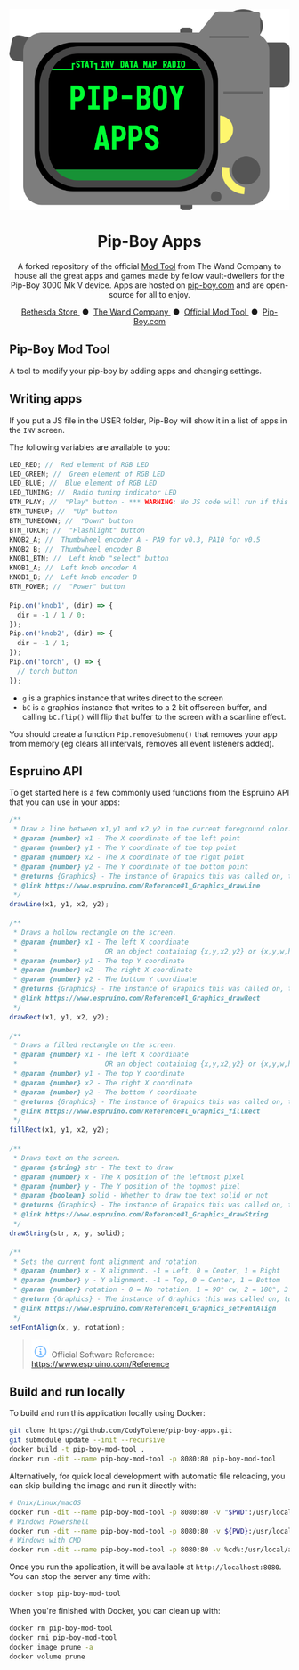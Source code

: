 <div align="center">
  <img align="center" src=".github/images/logo.png" />
  <h1 align="center">Pip-Boy Apps</h1>
  <p align="center">
    A forked repository of the official <a href="https://github.com/thewandcompany/pip-boy" target="_blank">Mod Tool</a> from The Wand Company to house all the great apps and games made by fellow vault-dwellers for the Pip-Boy 3000 Mk V device. Apps are hosted on <a href="https://pip-boy.com/" target="_blank">pip-boy.com</a> and are open-source for all to enjoy.
  </p>
  <p align="center">
    <a href="https://gear.bethesda.net/products/fallout-series-pip-boy-die-cast-replica" target="_blank">
      Bethesda Store
    </a>&nbsp;&#9679;&nbsp;
    <a href="https://www.thewandcompany.com/pip-boy/upgrade/">
      The Wand Company
    </a>&nbsp;&#9679;&nbsp;
    <a href="https://github.com/thewandcompany/pip-boy" target="_blank">
      Official Mod Tool
    </a>&nbsp;&#9679;&nbsp;
    <a href="https://pip-boy.com" target="_blank">
      Pip-Boy.com
    </a>
  </p>
</div>

## Pip-Boy Mod Tool

A tool to modify your pip-boy by adding apps and changing settings.

## Writing apps

If you put a JS file in the USER folder, Pip-Boy will show it in a list of apps
in the `INV` screen.

The following variables are available to you:

```js
LED_RED; //  Red element of RGB LED
LED_GREEN; //  Green element of RGB LED
LED_BLUE; //  Blue element of RGB LED
LED_TUNING; //  Radio tuning indicator LED
BTN_PLAY; //  "Play" button - *** WARNING: No JS code will run if this button is held down during boot! ***
BTN_TUNEUP; //  "Up" button
BTN_TUNEDOWN; //  "Down" button
BTN_TORCH; //  "Flashlight" button
KNOB2_A; //  Thumbwheel encoder A - PA9 for v0.3, PA10 for v0.5
KNOB2_B; //  Thumbwheel encoder B
KNOB1_BTN; //  Left knob "select" button
KNOB1_A; //  Left knob encoder A
KNOB1_B; //  Left knob encoder B
BTN_POWER; //  "Power" button

Pip.on('knob1', (dir) => {
  dir = -1 / 1 / 0;
});
Pip.on('knob2', (dir) => {
  dir = -1 / 1;
});
Pip.on('torch', () => {
  // torch button
});
```

- `g` is a graphics instance that writes direct to the screen
- `bC` is a graphics instance that writes to a 2 bit offscreen buffer, and
  calling `bC.flip()` will flip that buffer to the screen with a scanline
  effect.

You should create a function `Pip.removeSubmenu()` that removes your app from
memory (eg clears all intervals, removes all event listeners added).

## Espruino API

To get started here is a few commonly used functions from the Espruino API that
you can use in your apps:

```js
/**
 * Draw a line between x1,y1 and x2,y2 in the current foreground color.
 * @param {number} x1 - The X coordinate of the left point
 * @param {number} y1 - The Y coordinate of the top point
 * @param {number} x2 - The X coordinate of the right point
 * @param {number} y2 - The Y coordinate of the bottom point
 * @returns {Graphics} - The instance of Graphics this was called on, to allow call chaining
 * @link https://www.espruino.com/Reference#l_Graphics_drawLine
 */
drawLine(x1, y1, x2, y2);

/**
 * Draws a hollow rectangle on the screen.
 * @param {number} x1 - The left X coordinate
 *                      OR an object containing {x,y,x2,y2} or {x,y,w,h}
 * @param {number} y1 - The top Y coordinate
 * @param {number} x2 - The right X coordinate
 * @param {number} y2 - The bottom Y coordinate
 * @returns {Graphics} - The instance of Graphics this was called on, to allow call chaining
 * @link https://www.espruino.com/Reference#l_Graphics_drawRect
 */
drawRect(x1, y1, x2, y2);

/**
 * Draws a filled rectangle on the screen.
 * @param {number} x1 - The left X coordinate
 *                      OR an object containing {x,y,x2,y2} or {x,y,w,h}
 * @param {number} y1 - The top Y coordinate
 * @param {number} x2 - The right X coordinate
 * @param {number} y2 - The bottom Y coordinate
 * @returns {Graphics} - The instance of Graphics this was called on, to allow call chaining
 * @link https://www.espruino.com/Reference#l_Graphics_fillRect
 */
fillRect(x1, y1, x2, y2);

/**
 * Draws text on the screen.
 * @param {string} str - The text to draw
 * @param {number} x - The X position of the leftmost pixel
 * @param {number} y - The Y position of the topmost pixel
 * @param {boolean} solid - Whether to draw the text solid or not
 * @returns {Graphics} - The instance of Graphics this was called on, to allow call chaining
 * @link https://www.espruino.com/Reference#l_Graphics_drawString
 */
drawString(str, x, y, solid);

/**
 * Sets the current font alignment and rotation.
 * @param {number} x - X alignment. -1 = Left, 0 = Center, 1 = Right
 * @param {number} y - Y alignment. -1 = Top, 0 = Center, 1 = Bottom
 * @param {number} rotation - 0 = No rotation, 1 = 90° cw, 2 = 180°, 3 = 270° cw
 * @return {Graphics} - The instance of Graphics this was called on, to allow call chaining
 * @link https://www.espruino.com/Reference#l_Graphics_setFontAlign
 */
setFontAlign(x, y, rotation);
```

> ![info][img-info] Official Software Reference:
> https://www.espruino.com/Reference

## Build and run locally

To build and run this application locally using Docker:

```sh
git clone https://github.com/CodyTolene/pip-boy-apps.git
git submodule update --init --recursive
docker build -t pip-boy-mod-tool .
docker run -dit --name pip-boy-mod-tool -p 8080:80 pip-boy-mod-tool
```

Alternatively, for quick local development with automatic file reloading, you
can skip building the image and run it directly with:

```sh
# Unix/Linux/macOS
docker run -dit --name pip-boy-mod-tool -p 8080:80 -v "$PWD":/usr/local/apache2/htdocs/ httpd:2.4
# Windows Powershell
docker run -dit --name pip-boy-mod-tool -p 8080:80 -v ${PWD}:/usr/local/apache2/htdocs/ httpd:2.4
# Windows with CMD
docker run -dit --name pip-boy-mod-tool -p 8080:80 -v %cd%:/usr/local/apache2/htdocs/ httpd:2.4
```

Once you run the application, it will be available at `http://localhost:8080`.
You can stop the server any time with:

```sh
docker stop pip-boy-mod-tool
```

When you're finished with Docker, you can clean up with:

```sh
docker rm pip-boy-mod-tool
docker rmi pip-boy-mod-tool
docker image prune -a
docker volume prune
```

<!-- IMAGE REFERENCES -->

[img-info]: .github/images/ng-icons/info.svg
[img-warn]: .github/images/ng-icons/warn.svg
